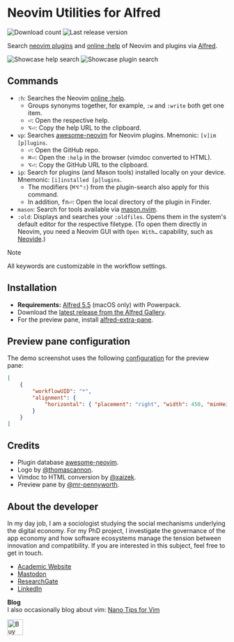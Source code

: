 # Neovim Utilities for Alfred
![Download count](https://img.shields.io/github/downloads/chrisgrieser/alfred-neovim-utilities/total?label=Total%20Downloads&style=plastic)
![Last release version](https://img.shields.io/github/v/release/chrisgrieser/alfred-neovim-utilities?label=Latest%20Release&style=plastic)

Search [neovim plugins](https://neovimcraft.com/) and [online
:help](https://neovim.io/doc/) of Neovim and plugins via [Alfred](https://www.alfredapp.com/).

![Showcase help search](https://github.com/chrisgrieser/alfred-neovim-utilities/assets/73286100/5c0fc2a3-bcd2-4f29-b67b-e0a2d813e4d6)
![Showcase plugin search](https://github.com/chrisgrieser/alfred-neovim-utilities/assets/73286100/c519b303-729b-4df2-aa28-76b107f29b5e)

## Commands
- `:h`: Searches the Neovim [online :help](https://neovim.io/doc/). 
	+ Groups synonyms together, for example, `:w` and `:write` both get one
	  item.
	+ <kbd>⏎</kbd>: Open the respective help.
	+ <kbd>⌥⏎</kbd>: Copy the help URL to the clipboard.
- `vp`: Searches [awesome-neovim](https://github.com/rockerBOO/awesome-neovim)
  for Neovim plugins. Mnemonic: `[v]im [p]lugins`.
	+ <kbd>⏎</kbd>: Open the GitHub repo.
	+ <kbd>⌘⏎</kbd>: Open the `:help` in the browser (vimdoc converted to HTML).
	+ <kbd>⌥⏎</kbd>: Copy the GitHub URL to the clipboard.
- `ip`: Search for plugins (and Mason tools) installed locally on your device.
  Mnemonic: `[i]installed [p]lugins`. 
	+ The modifiers (<kbd>⌘⌥⌃⇧</kbd>) from the plugin-search also apply for this command.
	+ In addition, <kbd>fn⏎</kbd>: Open the local directory of the plugin in Finder.
- `mason`: Search for tools available via [mason.nvim](https://github.com/williamboman/mason.nvim).
- `:old`: Displays and searches your `:oldfiles`. Opens them in the system's
  default editor for the respective filetype. (To open them directly in Neovim,
  you need a Neovim GUI with `Open With…` capability, such as
  [Neovide](http://neovide.dev).)

> [!NOTE]
> All keywords are customizable in the workflow settings.

## Installation
- __Requirements:__ [Alfred 5.5](https://www.alfredapp.com/) (macOS only) with
  Powerpack.
- Download the [latest release from the Alfred
  Gallery](https://alfred.app/workflows/chrisgrieser/neovim-utilities/).
- For the preview pane, install
  [alfred-extra-pane](https://github.com/mr-pennyworth/alfred-extra-pane).

## Preview pane configuration
The demo screenshot uses the following
[configuration](https://github.com/mr-pennyworth/alfred-extra-pane?tab=readme-ov-file#configuration)
for the preview pane:
```json
[
	{
		"workflowUID": "*",
		"alignment": {
			"horizontal": { "placement": "right", "width": 450, "minHeight": 750 }
		}
	}
]
```

## Credits
- Plugin database [awesome-neovim](https://github.com/rockerBOO/awesome-neovim).
- Logo by [@thomascannon](https://github.com/neovim/neovim/issues/43#issuecomment-35811450).
- Vimdoc to HTML conversion by [@xaizek](https://github.com/xaizek/vimdoc2html).
- Preview pane by
  [@mr-pennyworth](https://github.com/mr-pennyworth/alfred-extra-pane).

<!-- vale Google.FirstPerson = NO -->
## About the developer
In my day job, I am a sociologist studying the social mechanisms underlying the
digital economy. For my PhD project, I investigate the governance of the app
economy and how software ecosystems manage the tension between innovation and
compatibility. If you are interested in this subject, feel free to get in touch.

- [Academic Website](https://chris-grieser.de/)
- [Mastodon](https://pkm.social/@pseudometa)
- [ResearchGate](https://www.researchgate.net/profile/Christopher-Grieser)
- [LinkedIn](https://www.linkedin.com/in/christopher-grieser-ba693b17a/)

__Blog__  
I also occasionally blog about vim: [Nano Tips for Vim](https://nanotipsforvim.prose.sh/)

<a href='https://ko-fi.com/Y8Y86SQ91' target='_blank'>
<img
	height='36'
	style='border:0px;height:36px;'
	src='https://cdn.ko-fi.com/cdn/kofi1.png?v=3'
	border='0'
	alt='Buy Me a Coffee at ko-fi.com'
/></a>
